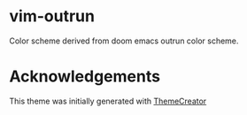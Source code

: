 # vim-outrun

Color scheme derived from doom emacs outrun color scheme.

# Acknowledgements

This theme was initially generated with [ThemeCreator][0]

[0]: https://github.com/mswift42/themecreator
